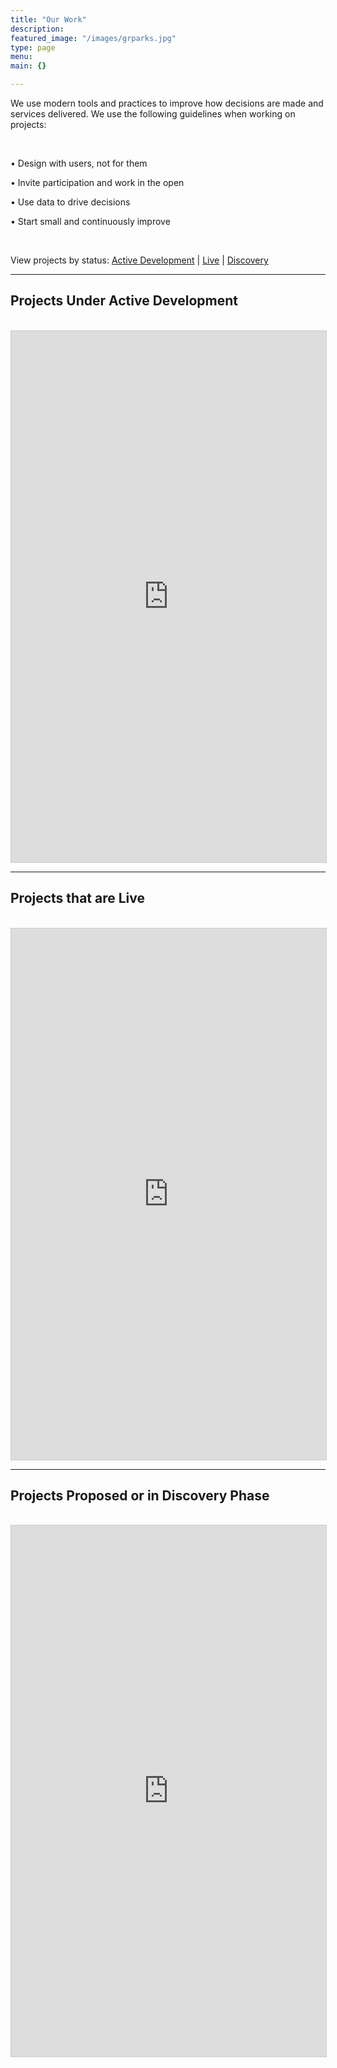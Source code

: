 ```yaml
---
title: "Our Work"
description:
featured_image: "/images/grparks.jpg"
type: page
menu:
main: {}

---
```


We use modern tools and practices to improve how decisions are made and services delivered. We use the following guidelines when working on projects:

<br>

• Design with users, not for them

• Invite participation and work in the open

• Use data to drive decisions

• Start small and continuously improve

<br>

View projects by status: [Active Development](#dev) | [Live](#live) | [Discovery](#discovery)

<hr>

## <a name="dev">Projects Under Active Development</a>

<br>

<iframe class="airtable-embed" src="https://airtable.com/embed/shr4HJMugxeGdQa4e?backgroundColor=orange&viewControls=on" frameborder="0" onmousewheel="" width="100%" height="850" style="background: transparent; border: 1px solid #ccc;"></iframe>

<hr>

## <a name="live">Projects that are Live</a>

<br>

<iframe class="airtable-embed" src="https://airtable.com/embed/shru6Nl8OxRNfnt6g?backgroundColor=orange&viewControls=on" frameborder="0" onmousewheel="" width="100%" height="850" style="background: transparent; border: 1px solid #ccc;"></iframe>

<hr>

## <a name="discovery">Projects Proposed or in Discovery Phase</a>

<br>

<iframe class="airtable-embed" src="https://airtable.com/embed/shrB8RpH2KcDcH190?backgroundColor=orange&viewControls=on" frameborder="0" onmousewheel="" width="100%" height="850" style="background: transparent; border: 1px solid #ccc;"></iframe>
